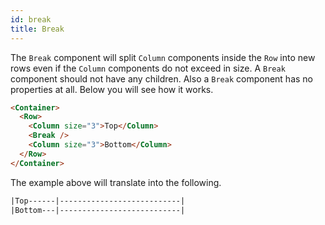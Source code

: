 ```yaml
---
id: break
title: Break
---
```


The `Break` component will split `Column` components inside the `Row` into new rows even if the
`Column` components do not exceed in size. A `Break` component should not have any children. Also
a `Break` component has no properties at all. Below you will see how it works.

```html
<Container>
  <Row>
    <Column size="3">Top</Column>
    <Break />
    <Column size="3">Bottom</Column>
  </Row>
</Container>
```

The example above will translate into the following.

```txt
|Top------|---------------------------|
|Bottom---|---------------------------|
```
